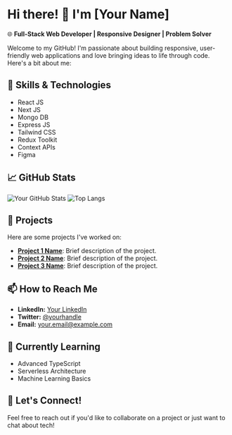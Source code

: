 # Hi there! 👋 I'm [Your Name]

🌐 **Full-Stack Web Developer | Responsive Designer | Problem Solver**

Welcome to my GitHub! I'm passionate about building responsive, user-friendly web applications and love bringing ideas to life through code. Here's a bit about me:

## 🚀 Skills & Technologies

- React JS
- Next JS
- Mongo DB
- Express JS
- Tailwind CSS
- Redux Toolkit
- Context APIs
- Figma

  
## 📈 GitHub Stats

![Your GitHub Stats](https://github-readme-stats.vercel.app/api?username=spiderkd&show_icons=true&theme=radical)
![Top Langs](https://github-readme-stats.vercel.app/api/top-langs/?username=spiderkd&layout=compact&theme=radical)

## 💼 Projects

Here are some projects I've worked on:
- **[Project 1 Name](Link)**: Brief description of the project.
- **[Project 2 Name](Link)**: Brief description of the project.
- **[Project 3 Name](Link)**: Brief description of the project.

## 📫 How to Reach Me

- **LinkedIn:** [Your LinkedIn](https://www.linkedin.com/in/yourprofile)
- **Twitter:** [@yourhandle](https://twitter.com/yourhandle)
- **Email:** your.email@example.com

## 🌱 Currently Learning
- Advanced TypeScript
- Serverless Architecture
- Machine Learning Basics

## 🤝 Let's Connect!

Feel free to reach out if you'd like to collaborate on a project or just want to chat about tech!
